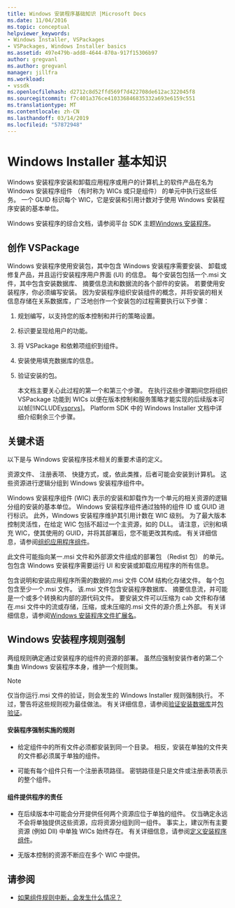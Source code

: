 ```yaml
---
title: Windows 安装程序基础知识 |Microsoft Docs
ms.date: 11/04/2016
ms.topic: conceptual
helpviewer_keywords:
- Windows Installer, VSPackages
- VSPackages, Windows Installer basics
ms.assetid: 497e479b-add8-4644-870a-917f15306b97
author: gregvanl
ms.author: gregvanl
manager: jillfra
ms.workload:
- vssdk
ms.openlocfilehash: d2712c8d52ffd569f7d422708de612ac322045f8
ms.sourcegitcommit: f7c401a376ce410336846835332a693e6159c551
ms.translationtype: MT
ms.contentlocale: zh-CN
ms.lasthandoff: 03/14/2019
ms.locfileid: "57872948"
---
```

# <a name="windows-installer-basics"></a>Windows Installer 基本知识
Windows 安装程序安装和卸载应用程序或用户的计算机上的软件产品在名为 Windows 安装程序组件 （有时称为 WICs 或只是组件） 的单元中执行这些任务。 一个 GUID 标识每个 WIC，它是安装和引用计数对于使用 Windows 安装程序安装的基本单位。

 Windows 安装程序的综合文档，请参阅平台 SDK 主题[Windows 安装程序](/previous-versions/2kt85ked(v=vs.120))。

## <a name="authoring-a-vspackage"></a>创作 VSPackage
 Windows 安装程序使用安装包，其中包含 Windows 安装程序需要安装、 卸载或修复产品，并且运行安装程序用户界面 (UI) 的信息。 每个安装包包括一个.msi 文件，其中包含安装数据库、 摘要信息流和数据流的各个部件的安装。 若要使用安装程序，你必须编写安装。 因为安装程序组织安装组件的概念，并将安装的相关信息存储在关系数据库，广泛地创作一个安装包的过程需要执行以下步骤：

1. 规划编写，以支持您的版本控制和并行的策略设置。

2. 标识要呈现给用户的功能。

3. 将 VSPackage 和依赖项组织到组件。

4. 安装使用填充数据库的信息。

5. 验证安装的包。

   本文档主要关心此过程的第一个和第三个步骤。 在执行这些步骤期间您将组织 VSPackage 功能到 WICs 以便在版本控制和服务策略才能实现的后续版本可以帧[!INCLUDE[vsprvs](../../code-quality/includes/vsprvs_md.md)]。 Platform SDK 中的 Windows Installer 文档中详细介绍剩余三个步骤。

## <a name="key-terms"></a>关键术语
 以下是与 Windows 安装程序技术相关的重要术语的定义。

 资源文件、 注册表项、 快捷方式，或，依此类推，后者可能会安装到计算机。 这些资源进行逻辑分组到 Windows 安装程序组件中。

 Windows 安装程序组件 (WIC) 表示的安装和卸载作为一个单元的相关资源的逻辑分组的安装的基本单位。 Windows 安装程序组件通过独特的组件 ID 或 GUID 进行标识。 此外，Windows 安装程序维护其引用计数在 WIC 级别。 为了最大版本控制灵活性，在给定 WIC 包括不超过一个主资源，如的 DLL。 请注意，识别和填充 WIC，使其使用的 GUID，并将其部署后，您不能更改其构成。 有关详细信息，请参阅[组织应用程序组件](/windows/desktop/Msi/organizing-applications-into-components)。

 此文件可能指向某一.msi 文件和外部源文件组成的部署包 （Redist 包） 的单元。 包包含 Windows 安装程序需要运行 UI 和安装或卸载应用程序的所有信息。

 包含说明和安装应用程序所需的数据的.msi 文件 COM 结构化存储文件。 每个包包含至少一个.msi 文件。 该.msi 文件包含安装程序数据库、 摘要信息流，并可能是一个或多个转换和内部的源代码文件。 要安装文件可以压缩为 cab 文件和存储在.msi 文件中的流或存储，压缩，或未压缩的.msi 文件的源介质上外部。 有关详细信息，请参阅[Windows 安装程序文件扩展名](/windows/desktop/Msi/windows-installer-file-extensions)。

## <a name="windows-installer-rules-enforcement"></a>Windows 安装程序规则强制
 两组规则确定通过安装程序的组件的资源的部署。 虽然应强制安装作者的第二个集由 Windows 安装程序本身，维护一个规则集。

> [!NOTE]
>  仅当你运行.msi 文件的验证，则会发生的 Windows Installer 规则强制执行。 不过，警告将这些规则视为最佳做法。 有关详细信息，请参阅[验证安装数据库](/windows/desktop/Msi/validating-an-installation-database)并[包验证](/windows/desktop/Msi/package-validation)。

#### <a name="installer-enforced-rules"></a>安装程序强制实施的规则

-   给定组件中的所有文件必须都安装到同一个目录。 相反，安装在单独的文件夹的文件都必须属于单独的组件。

-   可能有每个组件只有一个注册表项路径。 密钥路径是只是文件或注册表项表示的整个组件。

#### <a name="component-provider-responsibilities"></a>组件提供程序的责任

-   在后续版本中可能会分开提供任何两个资源应位于单独的组件。 仅当确定永远不会将单独提供这些资源，应将资源分组到同一组件。 事实上，建议所有主要资源 (例如 Dll) 中单独 WICs 始终存在。 有关详细信息，请参阅[定义安装程序组件](/windows/desktop/Msi/defining-installer-components)。

-   无版本控制的资源不断应在多个 WIC 中提供。

## <a name="see-also"></a>请参阅
- [如果组件规则中断，会发生什么情况？](/windows/desktop/Msi/what-happens-if-the-component-rules-are-broken)